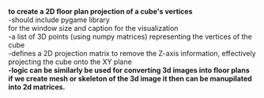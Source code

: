 **to create a 2D floor plan projection of a cube's vertices**
<br>
-should include pygame library
<br>
  for the window size and caption for the visualization
  <br>
-a list of 3D points (using numpy matrices) representing the vertices of the cube<br>
-defines a 2D projection matrix to remove the Z-axis information, effectively projecting the cube onto the XY plane<br>
**-logic can be similarly be used for converting 3d images into floor plans<br>
  if we create mesh or skeleton of the 3d image it then can be manupilated into 2d matrices.**
